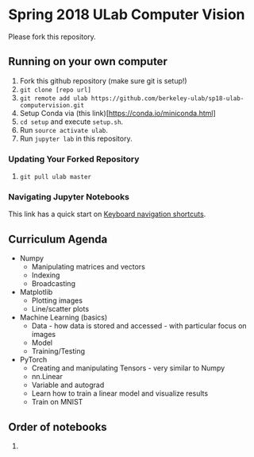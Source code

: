 # Spring 2018 ULab Computer Vision

Please fork this repository.

## Running on your own computer
1. Fork this github repository (make sure git is setup!)
1. `git clone [repo url]`
1. `git remote add ulab https://github.com/berkeley-ulab/sp18-ulab-computervision.git`
1. Setup Conda via (this link)[https://conda.io/miniconda.html]
1. `cd setup` and execute `setup.sh`. 
1. Run `source activate ulab`.
1. Run `jupyter lab` in this repository.


### Updating Your Forked Repository
1. ```git pull ulab master```

### Navigating Jupyter Notebooks
This link has a quick start on [Keyboard navigation shortcuts](http://jupyter-notebook.readthedocs.io/en/stable/examples/Notebook/Notebook%20Basics.html#Keyboard-Navigation).

## Curriculum Agenda
* Numpy
    * Manipulating matrices and vectors
    * Indexing
    * Broadcasting
* Matplotlib
    * Plotting images
    * Line/scatter plots
* Machine Learning (basics)
    * Data - how data is stored and accessed - with particular focus on images
    * Model
    * Training/Testing
* PyTorch
    * Creating and manipulating Tensors - very similar to Numpy
    * nn.Linear
    * Variable and autograd
    * Learn how to train a linear model and visualize results
    * Train on MNIST

## Order of notebooks
1. 